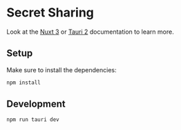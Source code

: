 # Secret Sharing

Look at the [Nuxt 3](https://nuxt.com/docs/getting-started/introduction) or [Tauri 2](https://beta.tauri.app/guides) documentation to learn more.

## Setup

Make sure to install the dependencies:

```bash
npm install
```

## Development

```bash
npm run tauri dev
```


